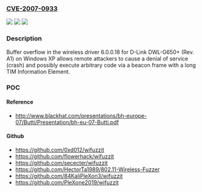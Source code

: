 ### [CVE-2007-0933](https://cve.mitre.org/cgi-bin/cvename.cgi?name=CVE-2007-0933)
![](https://img.shields.io/static/v1?label=Product&message=n%2Fa&color=blue)
![](https://img.shields.io/static/v1?label=Version&message=n%2Fa&color=blue)
![](https://img.shields.io/static/v1?label=Vulnerability&message=n%2Fa&color=brighgreen)

### Description

Buffer overflow in the wireless driver 6.0.0.18 for D-Link DWL-G650+ (Rev. A1) on Windows XP allows remote attackers to cause a denial of service (crash) and possibly execute arbitrary code via a beacon frame with a long TIM Information Element.

### POC

#### Reference
- http://www.blackhat.com/presentations/bh-europe-07/Butti/Presentation/bh-eu-07-Butti.pdf

#### Github
- https://github.com/0xd012/wifuzzit
- https://github.com/flowerhack/wifuzzit
- https://github.com/sececter/wifuzzit
- https://github.com/HectorTa1989/802.11-Wireless-Fuzzer
- https://github.com/84KaliPleXon3/wifuzzit
- https://github.com/PleXone2019/wifuzzit

